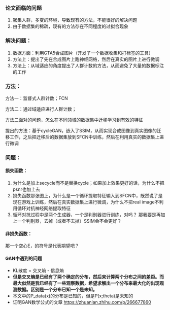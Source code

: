 ### 论文面临的问题

1. 密集人群，多变的环境，导致现有的方法，不能很好的解决问题
2. 由于数据集的稀疏，现有的方法存在不同程度的过拟合现象

### 解决问题：

1. 数据方面：利用GTA5合成图片（开发了一个数据收集和打标签的工具）
2. 方法上：提出了先在合成图片上跑神经网络，然后在真实的图片上进行微调
3. 方法上：从域适应的角度提出了人群计数的方法，从而避免了大量的数据标注的工作

### 方法：

方法一：监督式人群计数；FCN

方法二：通过域适应进行人群计数；

方法二面对的问题，怎么在不同领域的数据集中迁移学习到有效的特征

提出的方法：基于cycleGAN，嵌入了SSIM，从而实现合成图像到真实图像的迁移工作，之后把迁移后的数据集放到SFCN中训练，然后在利用真实的数据集上进行微调



### 问题：

#### 损失函数：

1. 为什么是加上secycle而不是替换cycle；如果加上效果更好的话，为什么不把psnr也加上去
2. 损失函数那张图上，为什么是一个循环提取特征输入到SFCN中，既然说了是现在游戏上训练，然后在真实数据集上进行微调，为什么不把real image不利用循环对抗神经网络提取特征
3. 循环对抗过程中是两个生成器，一个是判别器进行训练，对吗？ 那我要是再加上一个判别器，去掉（或者不去掉）SSIM会不会更好？

#### 非损失函数：

那一个空心E，的符号是代表期望吧？

#### GAN中遇到的问题

- KL散度 = 交叉熵 - 信息熵
- **但是交叉熵是已经有了两个确定的分布，然后来计算两个分布之间的差距。而最大似然是我已经有了一些观察数据，希望求解出一个分布来最大化的出现观测数据。区别是一个分布已知一个是未知。**
- 本文中的P_data(x)的分布是已知的，但是P(x;theta)是未知的
- 证明GAN数学公式的文章
https://zhuanlan.zhihu.com/p/266677860
